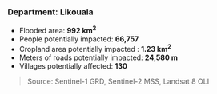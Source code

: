 ### Department: Likouala
- Flooded area: **992 km<sup>2</sup>**
- People potentially impacted: **66,757**
- Cropland area potentially impacted : **1.23 km<sup>2</sup>**
- Meters of roads potentially impacted: **24,580 m**
- Villages potentially affected: **130**

> Source: Sentinel-1
> GRD, Sentinel-2
> MSS, Landsat 8 OLI